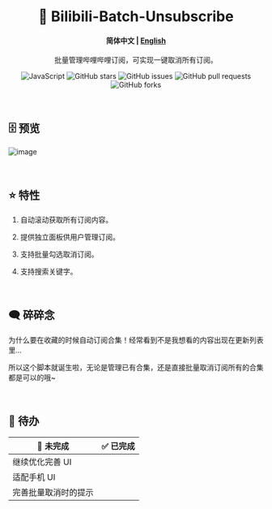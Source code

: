 <div align="center">

# 🔨 <a href="https://greasyfork.org/zh-CN/scripts/486323-%E5%93%94%E5%93%A9%E5%93%A9%E8%AE%A2%E9%98%85%E7%AE%A1%E7%90%86-%E6%89%B9%E9%87%8F%E5%8F%96%E6%B6%88%E8%AE%A2%E9%98%85%E5%90%88%E9%9B%86" style="text-decoration: none;">Bilibili-Batch-Unsubscribe</a>

#### **简体中文** | <a href="https://github.com/AHCorn/Bilibili-Batch-Unsubscribe/blob/main/README_EN.md"> English </a>

批量管理哔哩哔哩订阅，可实现一键取消所有订阅。

![JavaScript](https://img.shields.io/badge/javascript-%23323330.svg?style=for-the-badge&logo=javascript&logoColor=%23F7DF1E)
![GitHub stars](https://img.shields.io/github/stars/AHCorn/Bilibili-Batch-Unsubscribe?style=for-the-badge)
![GitHub issues](https://img.shields.io/github/issues/AHCorn/Bilibili-Batch-Unsubscribe?style=for-the-badge)
![GitHub pull requests](https://img.shields.io/github/issues-pr/AHCorn/Bilibili-Batch-Unsubscribe?style=for-the-badge)
![GitHub forks](https://img.shields.io/github/forks/AHCorn/Bilibili-Batch-Unsubscribe?style=for-the-badge)

</div>


<br>

## 🗄 预览

  
![image](https://github.com/AHCorn/Bilibili-Batch-Unsubscribe/assets/42889600/a73389fb-1001-4fd5-8e49-3ef7d0bbce2a)


<br>





## ⭐ 特性


1. 自动滚动获取所有订阅内容。

2. 提供独立面板供用户管理订阅。
   
3. 支持批量勾选取消订阅。
   
4. 支持搜索关键字。

<br>

## 🗨 碎碎念
为什么要在收藏的时候自动订阅合集！经常看到不是我想看的内容出现在更新列表里...

所以这个脚本就诞生啦，无论是管理已有合集，还是直接批量取消订阅所有的合集都是可以的哦~

<br>

## 📝 待办
| 🔔 未完成 | ✅ 已完成 |
| -------- | -------- |
|     继续优化完善 UI    |          |
|   适配手机 UI     |          |
|      完善批量取消时的提示   |          |



